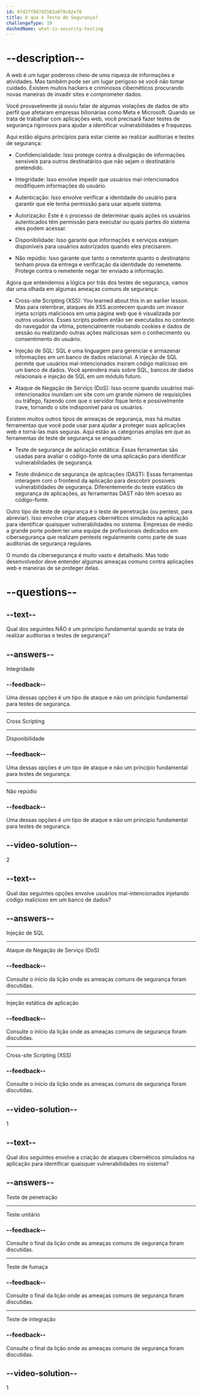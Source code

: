 ```yaml
---
id: 67d2ff887d2583a079c02e78
title: O que é Teste de Segurança?
challengeType: 19
dashedName: what-is-security-testing
---
```


# --description--

A web é um lugar poderoso cheio de uma riqueza de informações e atividades. Mas também pode ser um lugar perigoso se você não tomar cuidado. Existem muitos hackers e criminosos cibernéticos procurando novas maneiras de invadir sites e comprometer dados.

Você provavelmente já ouviu falar de algumas violações de dados de alto perfil que afetaram empresas bilionárias como Meta e Microsoft. Quando se trata de trabalhar com aplicações web, você precisará fazer testes de segurança rigorosos para ajudar a identificar vulnerabilidades e fraquezas.

Aqui estão alguns princípios para estar ciente ao realizar auditorias e testes de segurança:

- Confidencialidade: Isso protege contra a divulgação de informações sensíveis para outros destinatários que não sejam o destinatário pretendido.

- Integridade: Isso envolve impedir que usuários mal-intencionados modifiquem informações do usuário.

- Autenticação: Isso envolve verificar a identidade do usuário para garantir que ele tenha permissão para usar aquele sistema.

- Autorização: Este é o processo de determinar quais ações os usuários autenticados têm permissão para executar ou quais partes do sistema eles podem acessar.

- Disponibilidade: Isso garante que informações e serviços estejam disponíveis para usuários autorizados quando eles precisarem.

- Não repúdio: Isso garante que tanto o remetente quanto o destinatário tenham prova da entrega e verificação da identidade do remetente. Protege contra o remetente negar ter enviado a informação.

Agora que entendemos a lógica por trás dos testes de segurança, vamos dar uma olhada em algumas ameaças comuns de segurança:

- Cross-site Scripting (XSS): You learned about this in an earlier lesson. Mas para relembrar, ataques de XSS acontecem quando um invasor injeta scripts maliciosos em uma página web que é visualizada por outros usuários. Esses scripts podem então ser executados no contexto do navegador da vítima, potencialmente roubando cookies e dados de sessão ou realizando outras ações maliciosas sem o conhecimento ou consentimento do usuário.

- Injeção de SQL: SQL é uma linguagem para gerenciar e armazenar informações em um banco de dados relacional. A injeção de SQL permite que usuários mal-intencionados insiram código malicioso em um banco de dados. Você aprenderá mais sobre SQL, bancos de dados relacionais e injeção de SQL em um módulo futuro.

- Ataque de Negação de Serviço (DoS): Isso ocorre quando usuários mal-intencionados inundam um site com um grande número de requisições ou tráfego, fazendo com que o servidor fique lento e possivelmente trave, tornando o site indisponível para os usuários.

Existem muitos outros tipos de ameaças de segurança, mas há muitas ferramentas que você pode usar para ajudar a proteger suas aplicações web e torná-las mais seguras. Aqui estão as categorias amplas em que as ferramentas de teste de segurança se enquadram:

- Teste de segurança de aplicação estática: Essas ferramentas são usadas para avaliar o código-fonte de uma aplicação para identificar vulnerabilidades de segurança.

- Teste dinâmico de segurança de aplicações (DAST): Essas ferramentas interagem com o frontend da aplicação para descobrir possíveis vulnerabilidades de segurança. Diferentemente do teste estático de segurança de aplicações, as ferramentas DAST não têm acesso ao código-fonte.

Outro tipo de teste de segurança é o teste de penetração (ou pentest, para abreviar). Isso envolve criar ataques cibernéticos simulados na aplicação para identificar quaisquer vulnerabilidades no sistema. Empresas de médio a grande porte podem ter uma equipe de profissionais dedicados em cibersegurança que realizam pentests regularmente como parte de suas auditorias de segurança regulares.

O mundo da cibersegurança é muito vasto e detalhado. Mas todo desenvolvedor deve entender algumas ameaças comuns contra aplicações web e maneiras de se proteger delas.

# --questions--

## --text--

Qual dos seguintes NÃO é um princípio fundamental quando se trata de realizar auditorias e testes de segurança?

## --answers--

Integridade

### --feedback--

Uma dessas opções é um tipo de ataque e não um princípio fundamental para testes de segurança.

---

Cross Scripting

---

Disponibilidade

### --feedback--

Uma dessas opções é um tipo de ataque e não um princípio fundamental para testes de segurança.

---

Não repúdio

### --feedback--

Uma dessas opções é um tipo de ataque e não um princípio fundamental para testes de segurança.

## --video-solution--

2

## --text--

Qual das seguintes opções envolve usuários mal-intencionados injetando código malicioso em um banco de dados?

## --answers--

Injeção de SQL

---

Ataque de Negação de Serviço (DoS)

### --feedback--

Consulte o início da lição onde as ameaças comuns de segurança foram discutidas.

---

Injeção estática de aplicação

### --feedback--

Consulte o início da lição onde as ameaças comuns de segurança foram discutidas.

---

Cross-site Scripting (XSS)

### --feedback--

Consulte o início da lição onde as ameaças comuns de segurança foram discutidas.

## --video-solution--

1

## --text--

Qual dos seguintes envolve a criação de ataques cibernéticos simulados na aplicação para identificar quaisquer vulnerabilidades no sistema?

## --answers--

Teste de penetração

---

Teste unitário

### --feedback--

Consulte o final da lição onde as ameaças comuns de segurança foram discutidas.

---

Teste de fumaça

### --feedback--

Consulte o final da lição onde as ameaças comuns de segurança foram discutidas.

---

Teste de integração

### --feedback--

Consulte o final da lição onde as ameaças comuns de segurança foram discutidas.

## --video-solution--

1
